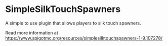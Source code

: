 # SimpleSilkTouchSpawners
A simple to use plugin that allows players to silk touch spawners.

Read more information at https://www.spigotmc.org/resources/simplesilktouchspawners-1-9.107278/
